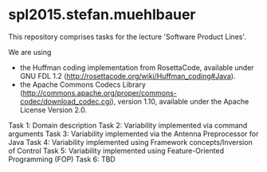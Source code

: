 # spl2015.stefan.muehlbauer
This repository comprises tasks for the lecture 'Software Product Lines'.

We are using
* the Huffman coding implementation from RosettaCode, available under GNU FDL 1.2 (http://rosettacode.org/wiki/Huffman_coding#Java).
* the Apache Commons Codecs Library (http://commons.apache.org/proper/commons-codec/download_codec.cgi), version 1.10, available under the Apache License Version 2.0.

Task 1: Domain description
Task 2: Variability implemented via command arguments
Task 3: Variability implemented via the Antenna Preprocessor for Java
Task 4: Variability implemented using Framework concepts/Inversion of Control
Task 5: Variability implemented using Feature-Oriented Programming (FOP)
Task 6: TBD
